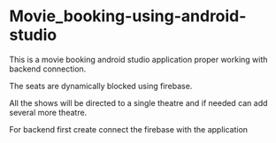 # Movie_booking-using-android-studio
This is a movie booking android studio application proper working with backend connection.

The seats are dynamically blocked using firebase.

All the shows will be directed to a single theatre and if needed can add several more theatre.

For backend first create connect the firebase with the application 
